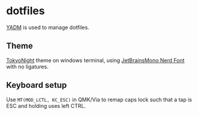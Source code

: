 # dotfiles
[YADM](https://yadm.io/) is used to manage dotfiles.

## Theme
[TokyoNight](https://github.com/folke/tokyonight.nvim/blob/main/extras/windows_terminal/tokyonight_night.json) theme on windows terminal, using [JetBrainsMono Nerd Font](https://www.nerdfonts.com/font-downloads) with no ligatures.

## Keyboard setup
Use `MT(MOD_LCTL, KC_ESC)` in QMK/Via to remap caps lock such that a tap is ESC and holding uses left CTRL.

